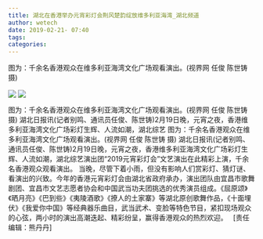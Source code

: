 ```yaml
---
title: 湖北在香港举办元宵彩灯会荆风楚韵绽放维多利亚海湾_湖北频道
author: wetech
date: 2019-02-21- 07:40
tags: 
categories: 
---
```

图为：千余名香港观众在维多利亚海湾文化广场观看演出。(视界网 任俊 陈世铸 摄)
<!-- more -->
                
<img align="center" border="0" src="http://p3.ifengimg.com/a/2019_08/ecbbee486db2355_size59_w530_h354.jpg" />
                
<img align="center" border="0" src="http://p2.ifengimg.com/a/2016/0810/204c433878d5cf9size1_w16_h16.png" />
            
图为：千余名香港观众在维多利亚海湾文化广场观看演出。(视界网 任俊 陈世铸 摄) 湖北日报讯(记者别鸣、通讯员任俊、陈世铸)2月19日晚，元宵之夜，香港维多利亚海湾文化广场彩灯生辉、人流如潮，湖北综艺
图为：千余名香港观众在维多利亚海湾文化广场观看演出。(视界网 任俊 陈世铸 摄)
湖北日报讯(记者别鸣、通讯员任俊、陈世铸)2月19日晚，元宵之夜，香港维多利亚海湾文化广场彩灯生辉、人流如潮，湖北综艺演出团“2019元宵彩灯会”文艺演出在此精彩上演，千余名香港观众观看演出。
当晚，尽管下着小雨，但没有影响人们赏彩灯、猜灯谜、看演出的兴致。今年的香港元宵彩灯会由湖北省政府承办，演出团队由宜昌市歌舞剧团、宜昌市文艺志愿者协会和中国武当功夫团挑选的优秀演员组成。《屈原颂》《晒月亮》《巴到些》《夷陵酒歌》《撩人的土家寨》等湖北原创歌舞作品，《十面埋伏》《我爱你中国》等经典器乐曲目，武当武术、变脸等特色节目，紧扣现场观众的心弦，两小时的演出高潮迭起、精彩纷呈，赢得香港观众的热烈欢迎。
 
[责任编辑：熊丹丹]
            
